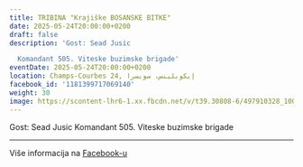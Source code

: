 ```yaml
---
title: TRIBINA "Krajiške BOSANSKE BITKE"
date: 2025-05-24T20:00:00+0200
draft: false
description: 'Gost: Sead Jusic

  Komandant 505. Viteske buzimske brigade'
eventDate: 2025-05-24T20:00:00+0200
location: Champs-Courbes 24, ‏إيكوبلينس‏، ‏سويسرا‏
facebook_id: '1181399717069140'
weight: 30
image: https://scontent-lhr6-1.xx.fbcdn.net/v/t39.30808-6/497910328_1007825038144762_7375653666811415510_n.jpg?_nc_cat=110&ccb=1-7&_nc_sid=9e60e4&_nc_ohc=8Yg7aMiBtr0Q7kNvwFt9LS3&_nc_oc=Admqc3o8Oo65BG9usHEDMMZKs41dV5zVl1diAMaAfKOghAxTfPIR-9k1gc4u5ewrnfs&_nc_zt=23&_nc_ht=scontent-lhr6-1.xx&edm=ABTKTjYEAAAA&_nc_gid=e7colnBn3MsoeEsaxFM6Bw&oh=00_AfbxhxhBHfXTNUeSZv3CCqCx489vVy-aJrJk-duvjjit2Q&oe=68E2592F
---
```


Gost: Sead Jusic
Komandant 505. Viteske buzimske brigade

---

Više informacija na [Facebook-u](https://facebook.com/events/1181399717069140)